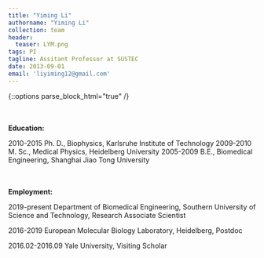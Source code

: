 ```yaml
---
title: "Yiming Li"
authorname: "Yiming Li"
collection: team
header:
  teaser: LYM.png
tags: PI
tagline: Assitant Professor at SUSTEC
date: 2013-09-01
email: 'liyiming12@gmail.com'
---
```

{::options parse_block_html="true" /}

<p align= "justify">

<br><br><b>Education:</b>

 2010-2015 Ph. D., Biophysics, Karlsruhe Institute of Technology
 2009-2010 M. Sc., Medical Physics, Heidelberg University
 2005-2009 B.E., Biomedical Engineering, Shanghai Jiao Tong University


<br><br><b>Employment:</b>

2019-present Department of Biomedical Engineering, Southern University of Science and Technology, Research Associate Scientist

2016-2019 European Molecular Biology Laboratory, Heidelberg, Postdoc

2016.02-2016.09 Yale University, Visiting Scholar

